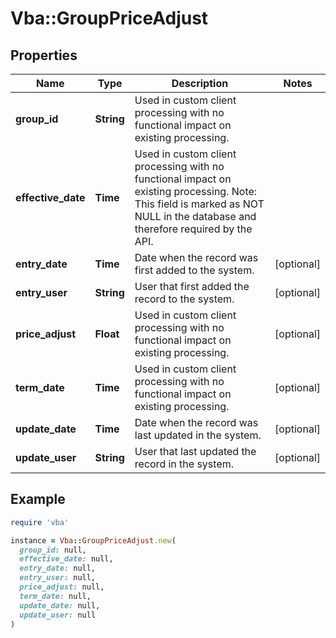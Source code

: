 # Vba::GroupPriceAdjust

## Properties

| Name | Type | Description | Notes |
| ---- | ---- | ----------- | ----- |
| **group_id** | **String** | Used in custom client processing with no functional impact on existing processing. |  |
| **effective_date** | **Time** | Used in custom client processing with no functional impact on existing processing. Note: This field is marked as NOT NULL in the database and therefore required by the API. |  |
| **entry_date** | **Time** | Date when the record was first added to the system. | [optional] |
| **entry_user** | **String** | User that first added the record to the system. | [optional] |
| **price_adjust** | **Float** | Used in custom client processing with no functional impact on existing processing. | [optional] |
| **term_date** | **Time** | Used in custom client processing with no functional impact on existing processing. | [optional] |
| **update_date** | **Time** | Date when the record was last updated in the system. | [optional] |
| **update_user** | **String** | User that last updated the record in the system. | [optional] |

## Example

```ruby
require 'vba'

instance = Vba::GroupPriceAdjust.new(
  group_id: null,
  effective_date: null,
  entry_date: null,
  entry_user: null,
  price_adjust: null,
  term_date: null,
  update_date: null,
  update_user: null
)
```

